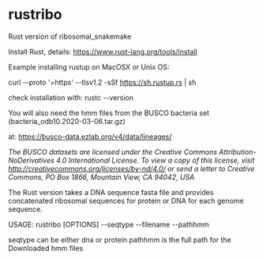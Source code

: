 # rustribo
Rust version of ribosomal_snakemake

Install Rust, details: https://www.rust-lang.org/tools/install

Example installing rustup on MacOSX or Unix OS:

curl --proto '=https' --tlsv1.2 -sSf https://sh.rustup.rs | sh

check installation with:
rustc --version

You will also need the hmm files from the BUSCO bacteria set (bacteria_odb10.2020-03-06.tar.gz) 

at: https://busco-data.ezlab.org/v4/data/lineages/

*The BUSCO datasets are licensed under the Creative Commons Attribution-NoDerivatives 4.0 International License. To view a copy of this license, visit http://creativecommons.org/licenses/by-nd/4.0/ or send a letter to Creative Commons, PO Box 1866, Mountain View, CA 94042, USA*

The Rust version takes a DNA sequence fasta file and provides concatenated ribosomal sequences for protein or DNA for each genome sequence.


USAGE:
   rustribo [OPTIONS] --seqtype <SEQTYPE> --filename <FILENAME> --pathhmm <PATHHMM>
   
seqtype can be either dna or protein
pathhmm is the full path for the Downloaded hmm files

